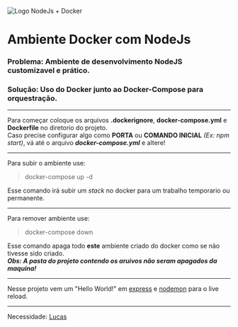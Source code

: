 ![Logo NodeJs + Docker](https://miro.medium.com/max/646/1*epfvG4ZmlzhhNCBPvFgC9A.png)
# Ambiente Docker com NodeJs
### Problema: Ambiente de desenvolvimento NodeJS customizavel e prático.
### Solução: Uso do Docker junto ao Docker-Compose para orquestração.  

---

Para começar coloque os arquivos **.dockerignore**, **docker-compose.yml** e **Dockerfile** no diretorio do projeto.  
Caso precise configurar algo como **PORTA** ou **COMANDO INICIAL** *(Ex: npm start)*, vá até o arquivo ***docker-compose.yml*** e altere!  

---

Para subir o ambiente use:
> docker-compose up -d  

Esse comando irá subir um *stack* no docker para um trabalho temporario ou permanente.  

---

Para remover ambiente use:
> docker-compose down  

Esse comando apaga todo **este** ambiente criado do docker como se não tivesse sido criado.  
***Obs: A pasta do projeto contendo os aruivos não seram apagados da maquina!***  
  
  ---  


Nesse projeto vem um "Hello World!" em [express](https://expressjs.com/pt-br/starter/hello-world.html) e [nodemon](https://nodemon.io/) para o live reload.

---

Necessidade: [Lucas](https://github.com/lcaresia)
